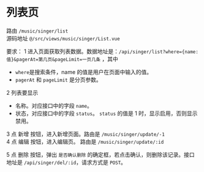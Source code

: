 # 列表页
路由 `/music/singer/list`  
源码地址 `@/src/views/music/singer/List.vue`

要求：
1 进入页面获取列表数据。数据地址是：`/api/singer/list?where={name:值}&pagerAt=第几页&pageLimit=一页几条` ，其中
  * `where`是搜索条件，name 的值是用户在页面中输入的值。
  * `pagerAt` 和 `pageLimit` 是分页参数。

2 列表要显示  
  * 名称。对应接口中的字段 `name`。
  * 状态，对应接口中的字段 `status`。 `status` 的值是 1 时，显示启用，否则显示禁用。

3 点 新增 按钮，进入新增页面。路由是 `/music/singer/update/-1`  
4 点 编辑 按钮，进入编辑页。 路由是 `/music/singer/update/:id`

5 点 删除 按钮，弹出 `是否确认删除`   的确定框，若点击确认，则删除该记录。接口地址是 `/api/singer/del/:id`，请求方式是 `POST`。
